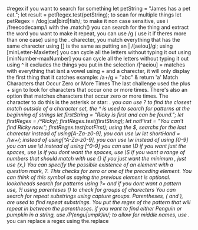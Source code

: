 #regex 
if you want to search for something
    let petString = "James has a pet cat.";
    let result = petRegex.test(petString);
to scan for multiple things
    let petRegex = /dog|cat|bird|fish/; 
to make it non case sensitive, use i 
  /freecodecamp/i
with the .match() you can search for the thing and extract the word you want
to make it repeat, you can use /g ( use it if theres more than one case)
using the . charecter, you match everything that has the same charecter
using [] is the same as putting an |
  /[aeiou]/gi;
using [minLetter-Maxletter] you can cycle all the letters without typing it out
using [minNumber-maxNumber] you can cycle all the letters without typing it out
using ^ it excludes the things you put in the selection
  /[^aeiou] = matches with everything that isnt a vowel
using + and a charecter, it will only display the first thing that it catches
  example: /a+/g = "abc" & return 'a'
Match Characters that Occur Zero or More Times
  The last challenge used the plus + sign to look for characters that occur one or more times. There's also an option that matches characters that occur zero or more times.
  The character to do this is the asterisk or star: *.
you can use ? to find the closest match
outside of a character set, the ^ is used to search for patterns at the beginning of strings
  let firstString = "Ricky is first and can be found.";
  let firstRegex = /^Ricky/;
  firstRegex.test(firstString);
  let notFirst = "You can't find Ricky now.";
  firstRegex.test(notFirst);
 using the $, searchs for the last charecter
  instead of using[A-Za-z0-9], you can use \w
  let shortHand = /\w+/;
  instead of using[^A-Za-z0-9], you can use \w
  instead of using [0-9] you can use \d
  instead of using [^0-9] you can use \D
  if you want just the spaces, use \s
  if you dont want the spaces, use \S
  if you want a range of numbers that should match with use {}
  if you just want the minimum , just use {x,}
You can specify the possible existence of an element with a question mark, ?. This checks for zero or one of the preceding element.
You can think of this symbol as saying the previous element is optional.
lookaheads search for patterns using ?= and if you dont want a pattern use, ?!
using parenteses () to check for groups of charecters
  You can search for repeat substrings using capture groups. Parentheses, ( and ), 
  are used to find repeat substrings. You put the regex of the pattern that will repeat in between the
  parentheses.
  if you want to find either Penguin or pumpkin in a string, use
    /P(engu|umpk)in/;
to allow for middle names, use .*
you can replace a regex using the.replace